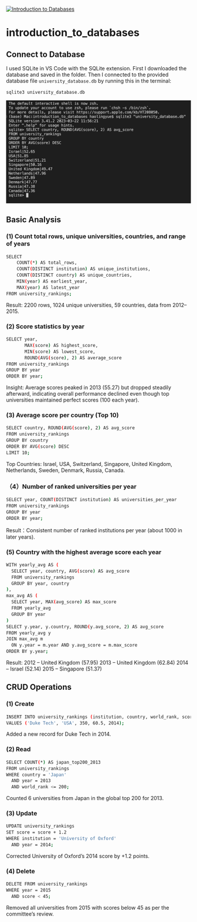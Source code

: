 [![Introduction to Databases](https://github.com/lingyuehao/introduction_to_databases/actions/workflows/blank.yml/badge.svg)](https://github.com/lingyuehao/introduction_to_databases/actions/workflows/blank.yml)
# introduction_to_databases

## Connect to Database
I used SQLite in VS Code with the SQLite extension. 
First I downloaded the database and saved in the folder. 
Then I connected to the provided database file `university_database.db` by running this in the terminal:

```bash
sqlite3 university_database.db
```
![Screenshot](./img/connect_to_database%20.png)


## Basic Analysis
### (1) Count total rows, unique universities, countries, and range of years
```bash
SELECT
    COUNT(*) AS total_rows,
    COUNT(DISTINCT institution) AS unique_institutions,
    COUNT(DISTINCT country) AS unique_countries,
    MIN(year) AS earliest_year,
    MAX(year) AS latest_year
FROM university_rankings;
```
Result: 2200 rows, 1024 unique universities, 59 countries, data from 2012–2015.

### (2) Score statistics by year
```bash
SELECT year,
       MAX(score) AS highest_score,
       MIN(score) AS lowest_score,
       ROUND(AVG(score), 2) AS average_score
FROM university_rankings
GROUP BY year
ORDER BY year;
```
Insight:
Average scores peaked in 2013 (55.27) but dropped steadily afterward, indicating overall performance declined even though top universities maintained perfect scores (100 each year).

### (3) Average score per country (Top 10)
```bash
SELECT country, ROUND(AVG(score), 2) AS avg_score
FROM university_rankings
GROUP BY country
ORDER BY AVG(score) DESC
LIMIT 10;
```
Top Countries: Israel, USA, Switzerland, Singapore, United Kingdom, Netherlands, Sweden, Denmark, Russia, Canada.

### （4）Number of ranked universities per year
```bash
SELECT year, COUNT(DISTINCT institution) AS universities_per_year
FROM university_rankings
GROUP BY year
ORDER BY year;
```
Result：Consistent number of ranked institutions per year (about 1000 in later years).

### (5) Country with the highest average score each year
```bash
WITH yearly_avg AS (
  SELECT year, country, AVG(score) AS avg_score
  FROM university_rankings
  GROUP BY year, country
),
max_avg AS (
  SELECT year, MAX(avg_score) AS max_score
  FROM yearly_avg
  GROUP BY year
)
SELECT y.year, y.country, ROUND(y.avg_score, 2) AS avg_score
FROM yearly_avg y
JOIN max_avg m
  ON y.year = m.year AND y.avg_score = m.max_score
ORDER BY y.year;
```
Result:
2012 – United Kingdom (57.95)
2013 – United Kingdom (62.84)
2014 – Israel (52.14)
2015 – Singapore (51.37)

## CRUD Operations
### (1) Create
```bash
INSERT INTO university_rankings (institution, country, world_rank, score, year)
VALUES ('Duke Tech', 'USA', 350, 60.5, 2014);
```
Added a new record for Duke Tech in 2014.

### (2) Read
```bash
SELECT COUNT(*) AS japan_top200_2013
FROM university_rankings
WHERE country = 'Japan'
  AND year = 2013
  AND world_rank <= 200;
```
Counted 6 universities from Japan in the global top 200 for 2013.

### (3) Update
```bash
UPDATE university_rankings
SET score = score + 1.2
WHERE institution = 'University of Oxford'
  AND year = 2014;
```
Corrected University of Oxford’s 2014 score by +1.2 points.

### (4) Delete
```bash
DELETE FROM university_rankings
WHERE year = 2015
  AND score < 45;
```
Removed all universities from 2015 with scores below 45 as per the committee’s review.
